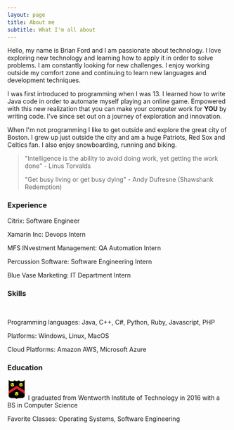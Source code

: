 ```yaml
---
layout: page
title: About me
subtitle: What I'm all about
---
```


Hello, my name is Brian Ford and I am passionate about technology. I love exploring new technology and learning how to apply it in order to solve problems. I am constantly looking for new challenges. I enjoy working outside my comfort zone and continuing to learn new languages and development techniques.

I was first introduced to programming when I was 13. I learned how to write Java code in order to automate myself playing an online game. Empowered with this new realization that you can make your computer work for **YOU** by writing code. I've since set out on a journey of exploration and innovation.
 
When I'm not programming I like to get outside and explore the great city of Boston. I grew up just outside the city and am a huge Patriots, Red Sox and Celtics fan. I also enjoy snowboarding, running and biking.


>"Intelligence is the ability to avoid doing work, yet getting the work done"
>\- Linus Torvalds
>
>"Get busy living or get busy dying"
>\- Andy Dufresne (Shawshank Redemption)

### Experience

Citrix: Software Engineer

Xamarin Inc: Devops Intern

MFS INvestment Management: QA Automation Intern

Percussion Software: Software Engineering Intern

Blue Vase Marketing: IT Department Intern

### Skills
<img class="fa fa-code" />

Programming languages: Java, C++, C#, Python, Ruby, Javascript, PHP

Platforms: Windows, Linux, MacOS

<i class="fa fa-cloud"></i>Cloud Platforms: Amazon AWS, Microsoft Azure

### Education

![Wentworth Institute of Technology](img/wit.png) I graduated from Wentworth Institute of Technology in 2016 with a BS in Computer Science

Favorite Classes: Operating Systems, Software Engineering